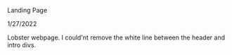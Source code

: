 Landing Page

1/27/2022

Lobster webpage. I could'nt remove the white line between the header 
and intro divs.
